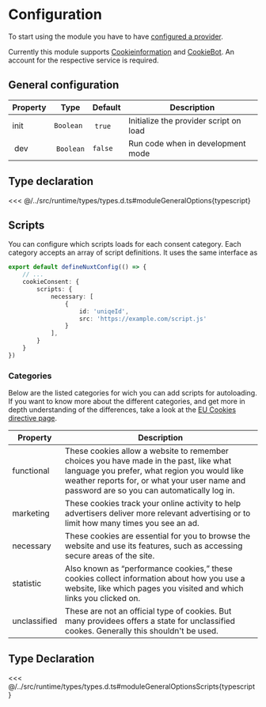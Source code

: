 # Configuration

To start using the module you have to have [configured a provider](/documentation#configure-your-provider).

Currently this module supports [Cookieinformation](https://cookieinformation.com) and [CookieBot](https://cookiebot.com). An account for the respective service is required.

## General configuration

| Property |  Type      | Default |  Description                           |
| -------- | ---------- | ------- | -------------------------------------- |
| init     | `Boolean`  |  `true` | Initialize the provider script on load |
|  dev     |  `Boolean` | `false` | Run code when in development mode      |

## Type declaration
<<< @/../src/runtime/types/types.d.ts#moduleGeneralOptions{typescript}

## Scripts
You can configure which scripts loads for each consent category.
Each category accepts an array of script definitions. It uses the same interface as 

```typescript
export default defineNuxtConfig(() => {
    // ...
    cookieConsent: {
        scripts: {
            necessary: [
                {
                    id: 'uniqeId',
                    src: 'https://example.com/script.js'
                }
            ],
        }
    }
})
```

### Categories
Below are the listed categories for wich you can add scripts for autoloading.
If you want to know more about the different categories, and get more in depth understanding of the differences, take a look at the [EU Cookies directive page](https://gdpr.eu/cookies/).

| Property     |  Description                                                                                                                                                                                                                         |
| ------------ | ------------------------------------------------------------------------------------------------------------------------------------------------------------------------------------------------------------------------------------ |
| functional   | These cookies allow a website to remember choices you have made in the past, like what language you prefer, what region you would like weather reports for, or what your user name and password are so you can automatically log in. |
| marketing    | These cookies track your online activity to help advertisers deliver more relevant advertising or to limit how many times you see an ad.                                                                                             |
| necessary    | These cookies are essential for you to browse the website and use its features, such as accessing secure areas of the site.                                                                                                          |
| statistic    | Also known as “performance cookies,” these cookies collect information about how you use a website, like which pages you visited and which links you clicked on.                                                                     |
| unclassified | These are not an official type of cookies. But many providees offers a state for unclassified cookes. Generally this shouldn't be used.                                                                                              |

## Type Declaration
<<< @/../src/runtime/types/types.d.ts#moduleGeneralOptionsScripts{typescript}
